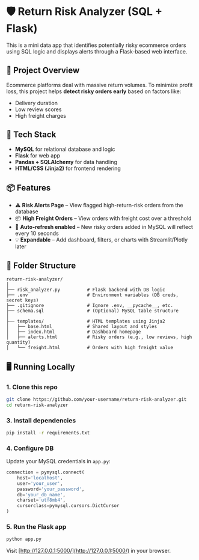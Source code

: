 
# 🛡️ Return Risk Analyzer (SQL + Flask)

This is a mini data app that identifies potentially risky ecommerce orders using SQL logic and displays alerts through a Flask-based web interface.

## 🚀 Project Overview

Ecommerce platforms deal with massive return volumes. To minimize profit loss, this project helps **detect risky orders early** based on factors like:

- Delivery duration
- Low review scores
- High freight charges

## 🔧 Tech Stack

- **MySQL** for relational database and logic
- **Flask** for web app
- **Pandas + SQLAlchemy** for data handling
- **HTML/CSS (Jinja2)** for frontend rendering

## 📦 Features

- ⚠️ **Risk Alerts Page** – View flagged high-return-risk orders from the database  
- 📦 **High Freight Orders** – View orders with freight cost over a threshold  
- 🔄 **Auto-refresh enabled** – New risky orders added in MySQL will reflect every 10 seconds  
- 💡 **Expandable** – Add dashboard, filters, or charts with Streamlit/Plotly later

## 📁 Folder Structure

```
return-risk-analyzer/
│
├── risk_analyzer.py          # Flask backend with DB logic
├── .env                      # Environment variables (DB creds, secret keys)
├── .gitignore                # Ignore .env, __pycache__, etc.
├── schema.sql                # (Optional) MySQL table structure
│
├── templates/                # HTML templates using Jinja2
│   ├── base.html             # Shared layout and styles
│   ├── index.html            # Dashboard homepage
│   ├── alerts.html           # Risky orders (e.g., low reviews, high quantity)
│   └── freight.html          # Orders with high freight value

```

## 🖥️ Running Locally

### 1. Clone this repo

```bash
git clone https://github.com/your-username/return-risk-analyzer.git
cd return-risk-analyzer
```


### 3. Install dependencies

```bash
pip install -r requirements.txt
```

### 4. Configure DB

Update your MySQL credentials in `app.py`:

```python
connection = pymysql.connect(
    host='localhost',
    user='your_user',
    password='your_password',
    db='your_db_name',
    charset='utf8mb4',
    cursorclass=pymysql.cursors.DictCursor
)
```

### 5. Run the Flask app

```bash
python app.py
```

Visit [http://127.0.0.1:5000/](http://127.0.0.1:5000/) in your browser.




